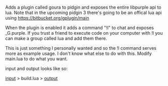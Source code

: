 Adds a plugin called goura to pidgin and exposes the entire libpurple api to lua. Note that in the upcoming pidgin 3 there's going to be an offical lua api using https://bitbucket.org/gplugin/main

When the plugin is enabled it adds a command "!l" to chat and exposes _G.purple. If you trust a friend to execute code on your computer with !l you can make a group called lua and add them there.

This is just something I personally wanted and so the !l command serves more as example usage. I don't know what else to do with this. Modify main.lua to do what you want.

input and output looks like so:

[input](https://gist.github.com/CapsAdmin/cfe25510646274122699) > build.lua > [output](https://gist.github.com/CapsAdmin/9ddeb5a0b1825ab265f4)
